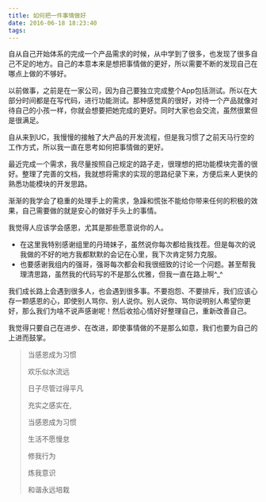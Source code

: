```yaml
---
title: 如何把一件事情做好
date: 2016-06-18 18:23:40
tags:
---
```

自从自己开始体系的完成一个产品需求的时候，从中学到了很多，也发现了很多自己不足的地方。自己的本意本来是想把事情做的更好，所以需要不断的发现自己在哪点上做的不够好。

以前做事，之前是在一家公司，因为自己要独立完成整个App包括测试。所以在大部分时间都是在写代码，进行功能测试。那种感觉真的很好，对待一个产品就像对待自己的小孩一样，你就会想要把她完成的更好。同时大家也会交流，虽然很累但是很满足。

自从来到UC，我慢慢的接触了大产品的开发流程，但是我习惯了之前天马行空的工作方式，所以我一直在思考如何把事情做的更好。

最近完成一个需求，我尽量按照自己规定的路子走，很理想的把功能模块完善的很好。整理了完善的文档，我就想将需求的实现的思路纪录下来，方便后来人更快的熟悉功能模块的开发思路。

渐渐的我学会了稳重的处理手上的需求，急躁和慌张不能给你带来任何的积极的效果，自己需要做的就是安心的做好手头上的事情。

我觉得人应该学会感恩，尤其是那些愿意说你的人。

- 在这里我特别感谢组里的丹琦妹子，虽然说你每次都给我找茬。但是每次的说我做的不好的地方我都默默的会记在心里，我下次肯定努力克服。
- 也要感谢我组内的强哥，强哥每次都会和我很细致的讨论一个问题。甚至帮我理清思路，虽然我的代码写的不是那么优雅，但我一直在路上啊^_^

我们成长路上会遇到很多人，也会遇到很多事。不要抱怨、不要排斥，我们应该心存一颗感恩的心，即使别人骂你、别人说你。别人说你、骂你说明别人希望你更好，那么我们为啥不说声感谢呢！然后收拾心情好好整理自己，重新改善自己。

我觉得只要自己在进步、在改进，即使事情做的不是那么如意，我们也要为自己的上进而鼓掌。

> 当感恩成为习惯 
> 
> 欢乐似水流远 
> 
> 日子尽管过得平凡 
> 
> 充实之感实在, 
>
>
> 当感恩成为习惯
> 
> 生活不愿慢怠
> 
> 修我行为
> 
> 炼我意识
> 
> 和谐永远培栽 
